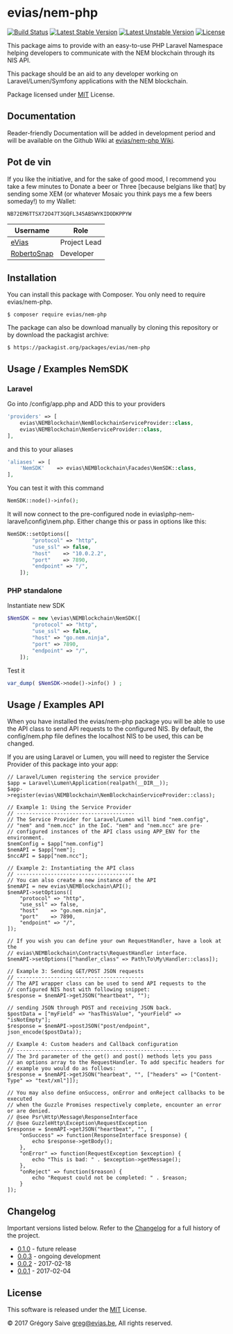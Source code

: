 # evias/nem-php

[![Build Status](https://api.travis-ci.org/evias/nem-php.svg?branch=master)](https://travis-ci.com/evias/nem-php)
[![Latest Stable Version](https://poser.pugx.org/evias/nem-php/version)](https://packagist.org/packages/evias/nem-php)
[![Latest Unstable Version](https://poser.pugx.org/evias/nem-php/v/unstable)](//packagist.org/packages/evias/nem-php)
[![License](https://poser.pugx.org/evias/nem-php/license)](https://packagist.org/packages/evias/nem-php)

This package aims to provide with an easy-to-use PHP Laravel Namespace helping developers to communicate with the NEM blockchain through its NIS API.

This package should be an aid to any developer working on Laravel/Lumen/Symfony applications with the NEM blockchain.

Package licensed under [MIT](LICENSE) License.

## Documentation

Reader-friendly Documentation will be added in development period and will be available on the Github Wiki at [evias/nem-php Wiki](https://github.com/evias/nem-php/wiki).

## Pot de vin

If you like the initiative, and for the sake of good mood, I recommend you take a few minutes to Donate a beer or Three [because belgians like that] by sending some XEM (or whatever Mosaic you think pays me a few beers someday!) to my Wallet:

    NB72EM6TTSX72O47T3GQFL345AB5WYKIDODKPPYW

| Username | Role |
| --- | --- |
| [eVias](https://github.com/evias) | Project Lead |
| [RobertoSnap](https://github.com/RobertoSnap) | Developer |

## Installation

You can install this package with Composer. You only need to require evias/nem-php.

    $ composer require evias/nem-php

The package can also be download manually by cloning this repository or by download the packagist archive:

	$ https://packagist.org/packages/evias/nem-php

## Usage / Examples NemSDK

### Laravel
Go into /config/app.php and ADD this to your providers

```php
'providers' => [
    evias\NEMBlockchain\NemBlockchainServiceProvider::class,
    evias\NEMBlockchain\NemServiceProvider::class,
],
```

and this to your aliases
```php
'aliases' => [
    'NemSDK'    => evias\NEMBlockchain\Facades\NemSDK::class,
],
```
You can test it with this command
```php
NemSDK::node()->info();
```
It will now connect to the pre-configured node in evias\php-nem-laravel\config\nem.php. Either change this or pass in options like this:
```php
NemSDK::setOptions([
		"protocol" => "http",
		"use_ssl" => false,
		"host" 	  => "10.0.2.2",
		"port"    => 7890,
		"endpoint" => "/",
	]);
```

### PHP standalone

Instantiate new SDK
```php
$NemSDK = new \evias\NEMBlockchain\NemSDK([
		"protocol" => "http",
		"use_ssl" => false,
		"host" => "go.nem.ninja",
		"port" => 7890,
		"endpoint" => "/",
	]);
```
Test it
```php
var_dump( $NemSDK->node()->info() ) ;
```

## Usage / Examples API

When you have installed the evias/nem-php package you will be able to use the API class to send API requests to the configured NIS. By default, the config/nem.php file defines the localhost NIS to be used, this can be changed.

If you are using Laravel or Lumen, you will need to register the Service Provider of this package into your app:

	// Laravel/Lumen registering the service provider
	$app = Laravel\Lumen\Application(realpath(__DIR__));
    $app->register(evias\NEMBlockchain\NemBlockchainServiceProvider::class);

	// Example 1: Using the Service Provider
	// --------------------------------------
    // The Service Provider for Laravel/Lumen will bind "nem.config",
    // "nem" and "nem.ncc" in the IoC. "nem" and "nem.ncc" are pre-
    // configured instances of the API class using APP_ENV for the environment.
    $nemConfig = $app["nem.config"]
    $nemAPI = $app["nem"];
    $nccAPI = $app["nem.ncc"];

	// Example 2: Instantiating the API class
	// --------------------------------------
    // You can also create a new instance of the API
    $nemAPI = new evias\NEMBlockchain\API();
    $nemAPI->setOptions([
        "protocol" => "http",
		"use_ssl" => false,
		"host" 	  => "go.nem.ninja",
		"port"    => 7890,
		"endpoint" => "/",
    ]);

    // If you wish you can define your own RequestHandler, have a look at the
    // evias\NEMBlockchain\Contracts\RequestHandler interface.
    $nemAPI->setOptions(["handler_class" => Path\To\My\Handler::class]);

	// Example 3: Sending GET/POST JSON requests
	// -----------------------------------------
    // The API wrapper class can be used to send API requests to the
    // configured NIS host with following snippet:
	$response = $nemAPI->getJSON("heartbeat", "");

	// sending JSON through POST and receiving JSON back.
	$postData = ["myField" => "hasThisValue", "yourField" => "isNotEmpty"];
	$response = $nemAPI->postJSON("post/endpoint", json_encode($postData));

	// Example 4: Custom headers and Callback configuration
	// -----------------------------------------------------
	// The 3rd parameter of the get() and post() methods lets you pass
	// an options array to the RequestHandler. To add specific headers for
	// example you would do as follows:
	$response = $nemAPI->getJSON("hearbeat", "", ["headers" => ["Content-Type" => "text/xml"]]);

	// You may also define onSuccess, onError and onReject callbacks to be executed
	// when the Guzzle Promises respectively complete, encounter an error or are denied.
	// @see Psr\Http\Message\ResponseInterface
	// @see GuzzleHttp\Exception\RequestException
	$response = $nemAPI->getJSON("heartbeat", "", [
		"onSuccess" => function(ResponseInterface $response) {
			echo $response->getBody();
		},
		"onError" => function(RequestException $exception) {
			echo "This is bad: " . $exception->getMessage();
		},
		"onReject" => function($reason) {
			echo "Request could not be completed: " . $reason;
		}
	]);

## Changelog

Important versions listed below. Refer to the [Changelog](CHANGELOG.md) for a full history of the project.

- [0.1.0](CHANGELOG.md#v010) - future release
- [0.0.3](CHANGELOG.md#v003) - ongoing development
- [0.0.2](CHANGELOG.md#v002) - 2017-02-18
- [0.0.1](CHANGELOG.md#v001) - 2017-02-04

## License

This software is released under the [MIT](LICENSE) License.

© 2017 Grégory Saive <greg@evias.be>, All rights reserved.

